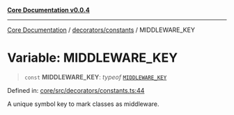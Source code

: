 [**Core Documentation v0.0.4**](../../../README.md)

***

[Core Documentation](../../../modules.md) / [decorators/constants](../README.md) / MIDDLEWARE\_KEY

# Variable: MIDDLEWARE\_KEY

> `const` **MIDDLEWARE\_KEY**: *typeof* [`MIDDLEWARE_KEY`](MIDDLEWARE_KEY.md)

Defined in: [core/src/decorators/constants.ts:44](https://github.com/stonemjs/core/blob/e4675fc5d1a8e120fdb4d54e226a2496fdda3681/src/decorators/constants.ts#L44)

A unique symbol key to mark classes as middleware.

